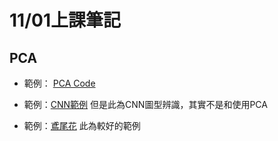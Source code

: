 # 11/01上課筆記
## PCA

* 範例： [PCA Code](https://github.com/alextanhongpin/learning-data-mining-with-python/blob/master/05-extracting-features-with-transformers/advertisement.ipynb)

* 範例：[CNN範例](https://www.kaggle.com/harshavanama/data-visualization-with-pca)
但是此為CNN圖型辨識，其實不是和使用PCA

* 範例：[鳶尾花](https://docs.google.com/presentation/d/e/2PACX-1vRRh2mgs5VTMNOIX8kX5XURL756FOxsvf9OUik2Htv_p_Vvxh1_vZW5BiOPIVbUMhQ1q--HwSBwV7fw/pub?start=false&loop=false&delayms=3000&slide=id.g707fe9b94d_0_26)
此為較好的範例
